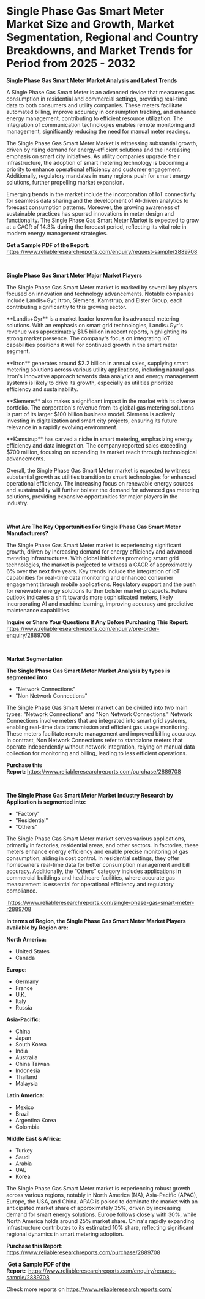 <p><h1>Single Phase Gas Smart Meter Market Size and Growth, Market Segmentation, Regional and Country Breakdowns, and Market Trends for Period from 2025 -  2032</h1></p><p><strong>Single Phase Gas Smart Meter Market Analysis and Latest Trends</strong></p>
<p><p>A Single Phase Gas Smart Meter is an advanced device that measures gas consumption in residential and commercial settings, providing real-time data to both consumers and utility companies. These meters facilitate automated billing, improve accuracy in consumption tracking, and enhance energy management, contributing to efficient resource utilization. The integration of communication technologies enables remote monitoring and management, significantly reducing the need for manual meter readings.</p><p>The Single Phase Gas Smart Meter Market is witnessing substantial growth, driven by rising demand for energy-efficient solutions and the increasing emphasis on smart city initiatives. As utility companies upgrade their infrastructure, the adoption of smart metering technology is becoming a priority to enhance operational efficiency and customer engagement. Additionally, regulatory mandates in many regions push for smart energy solutions, further propelling market expansion.</p><p>Emerging trends in the market include the incorporation of IoT connectivity for seamless data sharing and the development of AI-driven analytics to forecast consumption patterns. Moreover, the growing awareness of sustainable practices has spurred innovations in meter design and functionality. The Single Phase Gas Smart Meter Market is expected to grow at a CAGR of 14.3% during the forecast period, reflecting its vital role in modern energy management strategies.</p></p>
<p><strong>Get a Sample PDF of the Report:&nbsp;</strong> <a href="https://www.reliableresearchreports.com/enquiry/request-sample/2889708?utm_campaign=3257&utm_medium=2&utm_source=Github&utm_content=ia&utm_term=14032025&utm_id=single-phase-gas-smart-meter">https://www.reliableresearchreports.com/enquiry/request-sample/2889708</a></p>
<p>&nbsp;</p>
<p><strong>Single Phase Gas Smart Meter Major Market Players</strong></p>
<p><p>The Single Phase Gas Smart Meter market is marked by several key players focused on innovation and technology advancements. Notable companies include Landis+Gyr, Itron, Siemens, Kamstrup, and Elster Group, each contributing significantly to this growing sector.</p><p>**Landis+Gyr** is a market leader known for its advanced metering solutions. With an emphasis on smart grid technologies, Landis+Gyr's revenue was approximately $1.5 billion in recent reports, highlighting its strong market presence. The company's focus on integrating IoT capabilities positions it well for continued growth in the smart meter segment.</p><p>**Itron** generates around $2.2 billion in annual sales, supplying smart metering solutions across various utility applications, including natural gas. Itron's innovative approach towards data analytics and energy management systems is likely to drive its growth, especially as utilities prioritize efficiency and sustainability.</p><p>**Siemens** also makes a significant impact in the market with its diverse portfolio. The corporation's revenue from its global gas metering solutions is part of its larger $100 billion business model. Siemens is actively investing in digitalization and smart city projects, ensuring its future relevance in a rapidly evolving environment.</p><p>**Kamstrup** has carved a niche in smart metering, emphasizing energy efficiency and data integration. The company reported sales exceeding $700 million, focusing on expanding its market reach through technological advancements.</p><p>Overall, the Single Phase Gas Smart Meter market is expected to witness substantial growth as utilities transition to smart technologies for enhanced operational efficiency. The increasing focus on renewable energy sources and sustainability will further bolster the demand for advanced gas metering solutions, providing expansive opportunities for major players in the industry.</p></p>
<p>&nbsp;</p>
<p><strong>What Are The Key Opportunities For Single Phase Gas Smart Meter Manufacturers?</strong></p>
<p><p>The Single Phase Gas Smart Meter market is experiencing significant growth, driven by increasing demand for energy efficiency and advanced metering infrastructures. With global initiatives promoting smart grid technologies, the market is projected to witness a CAGR of approximately 6% over the next five years. Key trends include the integration of IoT capabilities for real-time data monitoring and enhanced consumer engagement through mobile applications. Regulatory support and the push for renewable energy solutions further bolster market prospects. Future outlook indicates a shift towards more sophisticated meters, likely incorporating AI and machine learning, improving accuracy and predictive maintenance capabilities.</p></p>
<p><strong>Inquire or Share Your Questions If Any Before Purchasing This Report:</strong> <a href="https://www.reliableresearchreports.com/enquiry/pre-order-enquiry/2889708?utm_campaign=3257&utm_medium=2&utm_source=Github&utm_content=ia&utm_term=14032025&utm_id=single-phase-gas-smart-meter">https://www.reliableresearchreports.com/enquiry/pre-order-enquiry/2889708</a></p>
<p>&nbsp;</p>
<p><strong>Market Segmentation</strong></p>
<p><strong>The Single Phase Gas Smart Meter Market Analysis by types is segmented into:</strong></p>
<p><ul><li>"Network Connections"</li><li>"Non Network Connections"</li></ul></p>
<p><p>The Single Phase Gas Smart Meter market can be divided into two main types: "Network Connections" and "Non Network Connections." Network Connections involve meters that are integrated into smart grid systems, enabling real-time data transmission and efficient gas usage monitoring. These meters facilitate remote management and improved billing accuracy. In contrast, Non Network Connections refer to standalone meters that operate independently without network integration, relying on manual data collection for monitoring and billing, leading to less efficient operations.</p></p>
<p><strong>Purchase this Report:&nbsp;</strong><a href="https://www.reliableresearchreports.com/purchase/2889708?utm_campaign=3257&utm_medium=2&utm_source=Github&utm_content=ia&utm_term=14032025&utm_id=single-phase-gas-smart-meter">https://www.reliableresearchreports.com/purchase/2889708</a></p>
<p>&nbsp;</p>
<p><strong>The Single Phase Gas Smart Meter Market Industry Research by Application is segmented into:</strong></p>
<p><ul><li>"Factory"</li><li>"Residential"</li><li>"Others"</li></ul></p>
<p><p>The Single Phase Gas Smart Meter market serves various applications, primarily in factories, residential areas, and other sectors. In factories, these meters enhance energy efficiency and enable precise monitoring of gas consumption, aiding in cost control. In residential settings, they offer homeowners real-time data for better consumption management and bill accuracy. Additionally, the “Others” category includes applications in commercial buildings and healthcare facilities, where accurate gas measurement is essential for operational efficiency and regulatory compliance.</p></p>
<p><a href="https://www.reliableresearchreports.com/single-phase-gas-smart-meter-r2889708?utm_campaign=3257&utm_medium=2&utm_source=Github&utm_content=ia&utm_term=14032025&utm_id=single-phase-gas-smart-meter">&nbsp;https://www.reliableresearchreports.com/single-phase-gas-smart-meter-r2889708</a></p>
<p><strong>In terms of Region, the Single Phase Gas Smart Meter Market Players available by Region are:</strong></p>
<p>
    <p> <strong> North America: </strong>
        <ul>
            <li>United States</li>
            <li>Canada</li>
        </ul>
        </p> 
    <p> <strong> Europe: </strong>
        <ul>
            <li>Germany</li>
            <li>France</li>
            <li>U.K.</li>
            <li>Italy</li>
            <li>Russia</li>
        </ul>
        </p> 
    <p> <strong> Asia-Pacific: </strong>
        <ul>
            <li>China</li>
            <li>Japan</li>
            <li>South Korea</li>
            <li>India</li>
            <li>Australia</li>
            <li>China Taiwan</li>
            <li>Indonesia</li>
            <li>Thailand</li>
            <li>Malaysia</li>
        </ul>
        </p> 
    <p> <strong> Latin America: </strong>
        <ul>
            <li>Mexico</li>
            <li>Brazil</li>
            <li>Argentina Korea</li>
            <li>Colombia</li>
        </ul>
        </p> 
    <p> <strong> Middle East & Africa: </strong>
        <ul>
            <li>Turkey</li>
            <li>Saudi</li>
            <li>Arabia</li>
            <li>UAE</li>
            <li>Korea</li>
        </ul>
    </p>
    </p>
<p><p>The Single Phase Gas Smart Meter market is experiencing robust growth across various regions, notably in North America (NA), Asia-Pacific (APAC), Europe, the USA, and China. APAC is poised to dominate the market with an anticipated market share of approximately 35%, driven by increasing demand for smart energy solutions. Europe follows closely with 30%, while North America holds around 25% market share. China's rapidly expanding infrastructure contributes to its estimated 10% share, reflecting significant regional dynamics in smart metering adoption.</p></p>
<p><strong>Purchase this Report: </strong><a href="https://www.reliableresearchreports.com/purchase/2889708?utm_campaign=3257&utm_medium=2&utm_source=Github&utm_content=ia&utm_term=14032025&utm_id=single-phase-gas-smart-meter">https://www.reliableresearchreports.com/purchase/2889708</a></p>
<p>&nbsp;<strong>Get a Sample PDF of the Report:&nbsp;&nbsp;</strong><a href="https://www.reliableresearchreports.com/enquiry/request-sample/2889708?utm_campaign=3257&utm_medium=2&utm_source=Github&utm_content=ia&utm_term=14032025&utm_id=single-phase-gas-smart-meter">https://www.reliableresearchreports.com/enquiry/request-sample/2889708</a></p>
<p><strong></strong></p>
<p>Check more reports on <a href="https://www.reliableresearchreports.com/?utm_campaign=3257&utm_medium=2&utm_source=Github&utm_content=ia&utm_term=14032025&utm_id=single-phase-gas-smart-meter">https://www.reliableresearchreports.com/</a></p>